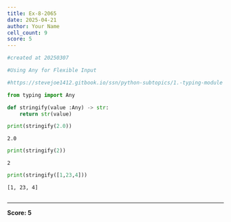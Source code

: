 ```yaml
---
title: Ex-8-2065
date: 2025-04-21
author: Your Name
cell_count: 9
score: 5
---
```


```python
#created at 20250307
```


```python
#Using Any for Flexible Input
```


```python
#https://stevejoe1412.gitbook.io/ssn/python-subtopics/1.-typing-module
```


```python
from typing import Any
```


```python
def stringify(value :Any) -> str:
    return str(value)
```


```python
print(stringify(2.0))
```

    2.0



```python
print(stringify(2))
```

    2



```python
print(stringify([1,23,4]))
```

    [1, 23, 4]



```python

```


---
**Score: 5**
